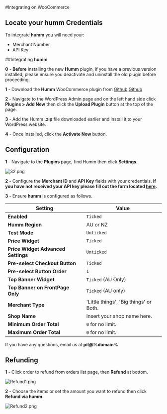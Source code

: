 #Integrating on WooCommerce

## Locate your **humm** Credentials

To integrate **humm** you will need your:

* Merchant Number
* API Key

##Integrating **humm**

<span style = display:%nz-only%><strong>0</strong> - <strong>Before</strong> installing the new **Humm** plugin, if you have a previous version installed, please ensure you deactivate and uninstall the old plugin before proceeding.</span>

**1** - Download the **Humm** WooCommerce plugin from <span style=display:%au-only%><a href = "https://github.com/shophumm/humm-au-woocommerce/archive/master.zip">Github</a></span> <span style=display:%nz-only%><a href = "https://github.com/shophumm/humm-nz-woocommerce/archive/master.zip">Github</a></span>

**2** - Navigate to the WordPress Admin page and on the left hand side click **Plugins > Add New** then click the **Upload Plugin** button at the top of the page.

**3** - Add the Humm **.zip** file downloaded earlier and install it to your WordPress website.

**4** - Once installed, click the **Activate Now** button.

## Configuration

**1** - Navigate to the **Plugins** page, find Humm then click **Settings**.

![32.png](/img/ecommerce/woocommerce/33.png)

**2** - Configure the **Merchant ID** and **API Key** fields with your credentials.
	**If you have not received your API key please fill out the form located [here](https://docs.shophumm.com.au/request_api/).**

**3** - Ensure **humm** is configured as follows.

|Setting|Value|
-------|-----
**Enabled**| `Ticked`
**Humm Region**| AU or NZ
**Test Mode**| `Unticked`
**Price Widget**| `Ticked`
**Price Widget Advanced Settings**|`Unticked`
**Pre-select Checkout Button**| `Ticked`
**Pre-select Button Order**| `1`
**Top Banner Widget**| `Ticked` (AU Only)
**Top Banner on FrontPage Only**| `Ticked` (AU only)
**Merchant Type**| 'Little things', 'Big things' or Both.
**Shop Name**| Insert your shop name here.	
**Minimum Order Total**| `0` for no limit.
**Maximum Order Total**| `0` for no limit.

If you have any questions, email us at <strong>pit@%domain%</strong></span>

## Refunding

**1** - Click order to refund from orders list page, then **Refund** at bottom.

![Refund1.png](/img/ecommerce/woocommerce/refund1.png)

**2** - Choose the items or set the amount you want to refund then click **Refund via humm**.

![Refund2.png](/img/ecommerce/woocommerce/refund2.png)
